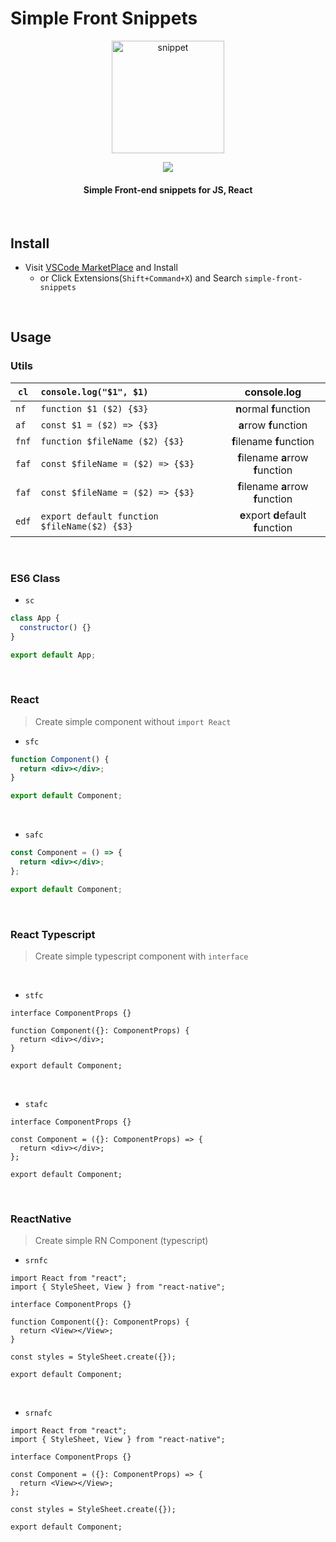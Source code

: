 # Simple Front Snippets

<p align="center">
  <img src="https://user-images.githubusercontent.com/48676844/221220456-c06a61ba-04d7-478f-8521-43d6664b1fdb.png" width='180px' height='180px' alt="snippet" >
</p>

<p align="center">
<img src="https://img.shields.io/visual-studio-marketplace/v/InKyoJeong.simple-front-snippets" />
  <h4 align="center">Simple Front-end snippets for JS, React</h4>
  <br />
</p>

## Install

- Visit [VSCode MarketPlace](https://marketplace.visualstudio.com/items?itemName=InKyoJeong.simple-front-snippets) and Install
  - or Click Extensions(`Shift+Command+X`) and Search `simple-front-snippets`

<br>

## Usage

### Utils

| `cl`  | `console.log("$1", $1)`                      |         **c**onsole.**l**og         |
| ----- | :------------------------------------------- | :---------------------------------: |
| `nf`  | `function $1 ($2) {$3}`                      |       **n**ormal **f**unction       |
| `af`  | `const $1 = ($2) => {$3}`                    |       **a**rrow **f**unction        |
| `fnf` | `function $fileName ($2) {$3}`               |      **f**ilename **f**unction      |
| `faf` | `const $fileName = ($2) => {$3}`             | **f**ilename **a**rrow **f**unction |
| `faf` | `const $fileName = ($2) => {$3}`             | **f**ilename **a**rrow **f**unction |
| `edf` | `export default function $fileName($2) {$3}` | **e**xport **d**efault **f**unction |

<br>

### ES6 Class

- `sc`

```js
class App {
  constructor() {}
}

export default App;
```

<br>

### React

> Create simple component without `import React`

- `sfc`

```jsx
function Component() {
  return <div></div>;
}

export default Component;
```

<br>

- `safc`

```jsx
const Component = () => {
  return <div></div>;
};

export default Component;
```

<br>

### React Typescript

> Create simple typescript component with `interface`

<br>

- `stfc`

```tsx
interface ComponentProps {}

function Component({}: ComponentProps) {
  return <div></div>;
}

export default Component;
```

<br>

- `stafc`

```tsx
interface ComponentProps {}

const Component = ({}: ComponentProps) => {
  return <div></div>;
};

export default Component;
```

<br>

### ReactNative

> Create simple RN Component (typescript)

- `srnfc`

```tsx
import React from "react";
import { StyleSheet, View } from "react-native";

interface ComponentProps {}

function Component({}: ComponentProps) {
  return <View></View>;
}

const styles = StyleSheet.create({});

export default Component;
```

<br>

- `srnafc`

```tsx
import React from "react";
import { StyleSheet, View } from "react-native";

interface ComponentProps {}

const Component = ({}: ComponentProps) => {
  return <View></View>;
};

const styles = StyleSheet.create({});

export default Component;
```
